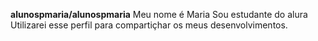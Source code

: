 **alunospmaria/alunospmaria** 
Meu nome é Maria
Sou estudante do alura
Utilizarei esse perfil para compartiçhar os meus desenvolvimentos.
